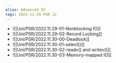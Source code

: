 ```yaml
---
alias: Advanced IO
tags: 2022-11-29 PSR io
---
```


- ![[Uni/PSR/2022.11.29-01-Nonblocking IO]]
- ![[Uni/PSR/2022.11.29-02-Record Locking]]
- ![[Uni/PSR/2022.11.30-00-Deadlock]]
- ![[Uni/PSR/2022.11.30-01-select()]]
- ![[Uni/PSR/2022.11.30-02-readv() and writev()]]
- ![[Uni/PSR/2022.11.30-03-Memory-mapped IO]]
